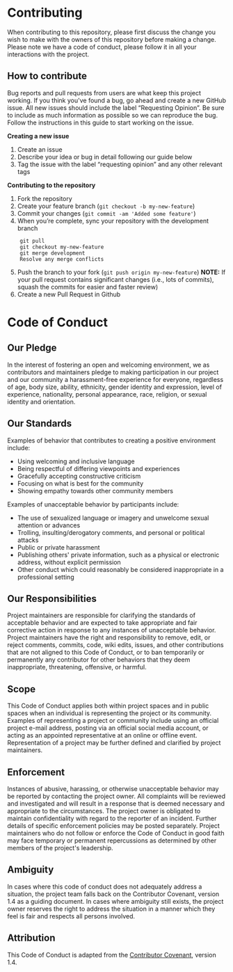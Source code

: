 # Contributing
When contributing to this repository, please first discuss the change you wish to make with the owners of this repository before making a change. 
Please note we have a code of conduct, please follow it in all your interactions with the project.

## How to contribute
Bug reports and pull requests from users are what keep this project working. If you think you've found a bug, go ahead and create a new GitHub issue.
All new issues should include the label “Requesting Opinion”. Be sure to include as much information as possible so we can reproduce the bug.  
Follow the instructions in this guide to start working on the issue. 

**Creating a new issue**
1. Create an issue 
2. Describe your idea or bug in detail following our guide below
3. Tag the issue with the label “requesting opinion” and any other relevant tags

**Contributing to the repository**
1. Fork the repository
2. Create your feature branch (```git checkout -b my-new-feature```)
3. Commit your changes (```git commit -am 'Added some feature'```)
4. When you’re complete, sync your repository with the development branch
```
    git pull
    git checkout my-new-feature
    git merge development
    Resolve any merge conflicts
```
5. Push the branch to your fork (```git push origin my-new-feature```)
**NOTE:** If your pull request contains significant changes (i.e., lots of commits), squash the commits for easier and faster review)
6. Create a new Pull Request in Github

# Code of Conduct

## Our Pledge
In the interest of fostering an open and welcoming environment, we as contributors and maintainers pledge to making participation in our project and our community a harassment-free experience for everyone,
regardless of age, body size, ability, ethnicity, gender identity and expression, level of experience, nationality, personal appearance, race, religion, or sexual identity and orientation.

## Our Standards
Examples of behavior that contributes to creating a positive environment include:
- Using welcoming and inclusive language
- Being respectful of differing viewpoints and experiences
- Gracefully accepting constructive criticism
- Focusing on what is best for the community
- Showing empathy towards other community members

Examples of unacceptable behavior by participants include:
- The use of sexualized language or imagery and unwelcome sexual attention or advances
- Trolling, insulting/derogatory comments, and personal or political attacks
- Public or private harassment
- Publishing others' private information, such as a physical or electronic address, without explicit permission
- Other conduct which could reasonably be considered inappropriate in a professional setting

## Our Responsibilities
Project maintainers are responsible for clarifying the standards of acceptable behavior and are expected to take appropriate and fair corrective action in response to any instances of unacceptable behavior.
Project maintainers have the right and responsibility to remove, edit, or reject comments, commits, code, wiki edits, issues, and other contributions that are not aligned to this Code of Conduct, or to ban temporarily or permanently any contributor for other behaviors that they deem inappropriate, threatening, offensive, or harmful.

## Scope
This Code of Conduct applies both within project spaces and in public spaces when an individual is representing the project or its community. Examples of representing a project or community include using an official project e-mail address, posting via an official social media account, or acting as an appointed representative at an online or offline event. Representation of a project may be further defined and clarified by project maintainers.

## Enforcement
Instances of abusive, harassing, or otherwise unacceptable behavior may be reported by contacting the project owner. All complaints will be reviewed and investigated and will result in a response that is deemed necessary and appropriate to the circumstances. The project owner is obligated to maintain confidentiality with regard to the reporter of an incident. Further details of specific enforcement policies may be posted separately.
Project maintainers who do not follow or enforce the Code of Conduct in good faith may face temporary or permanent repercussions as determined by other members of the project's leadership.

## Ambiguity

In cases where this code of conduct does not adequately address a situation, the project team falls back on the Contributor Covenant, version 1.4 as a guiding document. 
In cases where ambiguity still exists, the project owner reserves the right to address the situation in a manner which they feel is fair and respects all persons involved.

## Attribution
This Code of Conduct is adapted from the [Contributor Covenant](https://www.contributor-covenant.org/version/1/4/code-of-conduct.html), version 1.4. 
